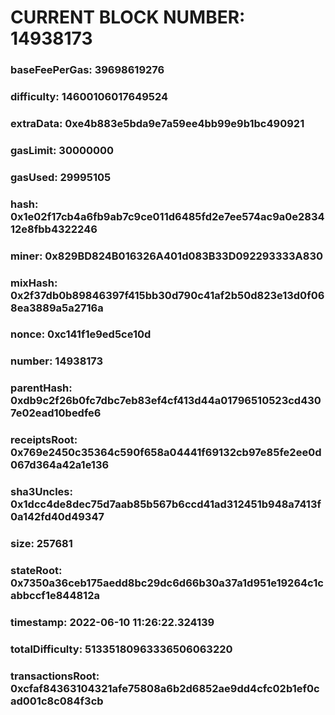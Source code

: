 # CURRENT BLOCK NUMBER: 14938173

### baseFeePerGas: 39698619276
### difficulty: 14600106017649524
### extraData: 0xe4b883e5bda9e7a59ee4bb99e9b1bc490921
### gasLimit: 30000000
### gasUsed: 29995105
### hash: 0x1e02f17cb4a6fb9ab7c9ce011d6485fd2e7ee574ac9a0e283412e8fbb4322246
### miner: 0x829BD824B016326A401d083B33D092293333A830
### mixHash: 0x2f37db0b89846397f415bb30d790c41af2b50d823e13d0f068ea3889a5a2716a
### nonce: 0xc141f1e9ed5ce10d
### number: 14938173
### parentHash: 0xdb9c2f26b0fc7dbc7eb83ef4cf413d44a01796510523cd4307e02ead10bedfe6
### receiptsRoot: 0x769e2450c35364c590f658a04441f69132cb97e85fe2ee0d067d364a42a1e136
### sha3Uncles: 0x1dcc4de8dec75d7aab85b567b6ccd41ad312451b948a7413f0a142fd40d49347
### size: 257681
### stateRoot: 0x7350a36ceb175aedd8bc29dc6d66b30a37a1d951e19264c1cabbccf1e844812a
### timestamp: 2022-06-10 11:26:22.324139
### totalDifficulty: 51335180963336506063220
### transactionsRoot: 0xcfaf84363104321afe75808a6b2d6852ae9dd4cfc02b1ef0cad001c8c084f3cb
